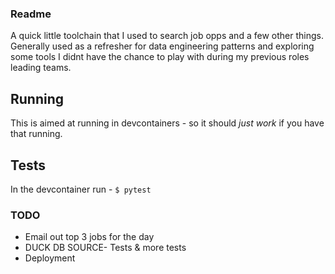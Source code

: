 ### Readme
A quick little toolchain that I used to search job opps and a few other things. Generally used as a refresher for data engineering patterns and exploring some tools I didnt have the chance to play with during my previous roles leading teams. 

## Running
This is aimed at running in devcontainers - so it should _just work_ if you have that running. 


## Tests
In the devcontainer run - `$ pytest`


### TODO
- Email out top 3 jobs for the day
- DUCK DB SOURCE- Tests & more tests
- Deployment
